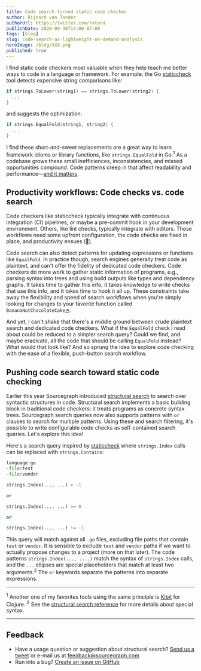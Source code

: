```yaml
---
title: Code search turned static code checker
author: Rijnard van Tonder
authorUrl: https://twitter.com/rvtond
publishDate: 2020-09-30T14:00-07:00
tags: [blog]
slug: code-search-as-lightweight-on-demand-analysis
heroImage: /blog/XXX.png
published: true
---
```


<style>
  .gatsby-highlight {
    max-width: 100%;
    width: 40rem;
    margin-left: auto;
    margin-right: auto;
  }
</style>

I find static code checkers most valuable when they help teach me better ways to
code in a language or framework. For example, the Go
[staticcheck](https://staticcheck.io/docs/checks#SA6005) tool detects expensive
string comparisons like:

```go
if strings.ToLower(string1) == strings.ToLower(string2) {
  ...
}
```

and suggests the optimization:

```go
if strings.EqualFold(string1, string2) {
  ...
}
```

I find these short-and-sweet replacements are a great way to learn framework
idioms or library functions, like `strings.EqualFold` in Go.<sup>1</sup> As a
codebase grows these small inefficiences, inconsistencies, and missed
opportunities compound. Code patterns creep in that affect readability and
performance—[and it matters](https://www.digitalocean.com/blog/how-to-efficiently-compare-strings-in-go/?).

## Productivity workflows: Code checks vs. code search

Code checkers like staticcheck typically integrate with continuous integration
(CI) pipelines, or maybe a pre-commit hook in your development environment.
Others, like lint checks, typically integrate with editors. These workflows need
some upfront configuration, the code checks are fixed in place, and productivity
ensues (🤞).

Code search can also detect patterns for updating expressions or functions like
`EqualFold`. In practice though, search engines generally treat code as
plaintext, and can't offer the fidelity of dedicated code checkers. Code
checkers do more work to gather static information of programs, e.g., parsing
syntax into trees and using build outputs like types and dependency graphs. It
takes time to gather this info, it takes knowledge to write checks that use this
info, and it takes time to hook it all up. These constraints take away the
flexibility and speed of search workflows when you're simply looking for changes
to your favorite function called
`BananaNutChocolateCake`[↗](https://sourcegraph.com/search?q=BananaNutChocolateCake&patternType=literal).

And yet, I can't shake that there's a middle ground between crude plaintext
search and dedicated code checkers. What if the `EqualFold` check I read about
could be reduced to a simpler search query? Could we find, and maybe eradicate,
all the code that should be calling `EqualFold` instead? What would that look
like? And so sprung the idea to explore code checking with the ease of a
flexible, push-button search workflow.


## Pushing code search toward static code checking

Earlier this year Sourcegraph introduced [structural search](blog/going-beyond-regular-expressions-with-structural-code-search/)
to search over syntactic structures in code. Structural search implements
a basic building block in traditional code checkers: it treats programs as
concrete syntax trees. Sourcegraph search queries now also supports patterns with
`or` clauses to search for multiple patterns. Using these and search filtering,
it's possible to write configurable code checks as self-contained search queries.
Let's explore this idea!

Here's a search query inspired by
[staticcheck](https://staticcheck.io/docs/checks#S1003) where `strings.Index`
calls can be replaced with `strings.Contains`:

```python
language:go
-file:test
-file:vendor

strings.Index(..., ...) > -1

or

strings.Index(..., ...) >= 0

or

strings.Index(..., ...) != -1
```

This query will match against all `.go` files, excluding file paths that contain
`test` or `vendor`. It is sensible to exclude `test` and `vendor` paths if we
want to actually propose changes to a project (more on that later). The code
patterns `strings.Index(..., ....)` match the syntax of `strings.Index` calls,
and the `...` ellipses are special placeholders that match at least two
arguments.<sup>2</sup> The `or` keywords separate the patterns into separate
expressions.


---

<sup>1</sup> Another one of my favorites tools using the same principle is [Kibit](https://github.com/jonase/kibit) for Clojure.
<sup>2</sup> See the [structural search reference](https://docs.sourcegraph.com/@main/user/search/structural#syntax-reference) for more details about special syntax.

---

## Feedback

- Have a usage question or suggestion about structural search? [Send us a tweet](https://twitter.com/srcgraph) or e-mail us at <feedback@sourcegraph.com>
- Run into a bug? [Create an issue on GitHub](https://github.com/sourcegraph/sourcegraph/issues/new?assignees=&labels=&template=bug_report.md&title=)
